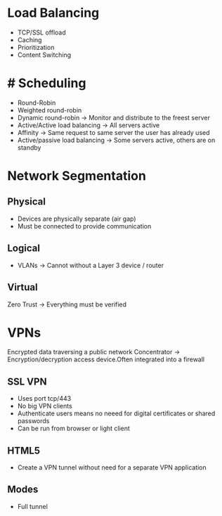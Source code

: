 # Load Balancing

- TCP/SSL offload
- Caching
- Prioritization
- Content Switching

# # Scheduling
- Round-Robin
- Weighted round-robin
- Dynamic round-robin → Monitor and distribute to the freest server 
- Active/Active load balancing → All servers active
- Affinity → Same request to same server the user has already used
- Active/passive load balancing → Some servers active, others are on standby
# Network Segmentation

## Physical
- Devices are physically separate (air gap)
- Must be connected to provide communication
## Logical
- VLANs → Cannot without a Layer 3 device / router
## Virtual

Zero Trust → Everything must be verified

# VPNs
Encrypted data traversing a public network
Concentrator → Encryption/decryption access device.Often integrated into a firewall
## SSL VPN
- Uses port tcp/443
- No big VPN clients
- Authenticate users means no neeed for digital certificates or shared passwords
- Can be run from browser or light client
## HTML5
- Create a VPN tunnel without need for a separate VPN application
## Modes
- Full tunnel